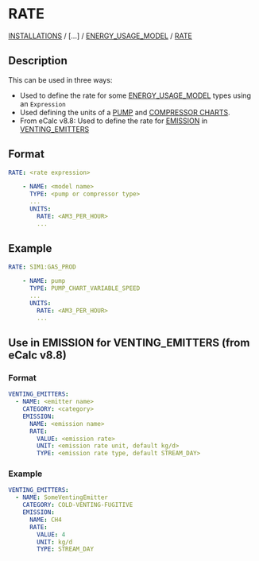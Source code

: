 # RATE

[INSTALLATIONS](/about/references/keywords/INSTALLATIONS.md) /
[...] /
[ENERGY_USAGE_MODEL](/about/references/keywords/ENERGY_USAGE_MODEL.md) / 
[RATE](/about/references/keywords/RATE.md)

## Description

This can be used in three ways:

- Used to define the rate for some [ENERGY_USAGE_MODEL](/about/references/keywords/ENERGY_USAGE_MODEL.md)
types using an `Expression`
- Used defining the units of a [PUMP](/about/modelling/setup/facility_inputs/pump_modelling/pump_charts.md) and [COMPRESSOR CHARTS](/about/modelling/setup/models/compressor_modelling/compressor_charts/index.md).
- From eCalc v8.8: Used to define the rate for [EMISSION](/about/references/keywords/EMISSION.md) in [VENTING_EMITTERS](/about/references/keywords/VENTING_EMITTERS.md)

## Format

~~~~~~~~yaml
RATE: <rate expression>
~~~~~~~~

~~~~~~~~yaml
    - NAME: <model name>
      TYPE: <pump or compressor type>
      ...
      UNITS:
        RATE: <AM3_PER_HOUR>
        ...
~~~~~~~~

## Example
~~~~~~~~yaml
RATE: SIM1:GAS_PROD
~~~~~~~~

~~~~~~~~yaml
    - NAME: pump
      TYPE: PUMP_CHART_VARIABLE_SPEED
      ...
      UNITS:
        RATE: <AM3_PER_HOUR>
        ...
~~~~~~~~

## Use in EMISSION for VENTING_EMITTERS (from eCalc v8.8)
### Format
~~~~~~~~yaml
VENTING_EMITTERS:
  - NAME: <emitter name>
    CATEGORY: <category>
    EMISSION:
      NAME: <emission name>
      RATE:
        VALUE: <emission rate>
        UNIT: <emission rate unit, default kg/d>
        TYPE: <emission rate type, default STREAM_DAY>
~~~~~~~~

### Example

~~~~~~~~yaml
VENTING_EMITTERS:
  - NAME: SomeVentingEmitter
    CATEGORY: COLD-VENTING-FUGITIVE
    EMISSION:
      NAME: CH4
      RATE:
        VALUE: 4
        UNIT: kg/d
        TYPE: STREAM_DAY
~~~~~~~~